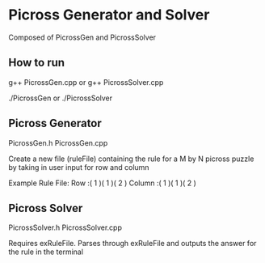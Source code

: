 # Picross Generator and Solver

Composed of PicrossGen and PicrossSolver

## How to run 
g++ PicrossGen.cpp or g++ PicrossSolver.cpp

./PicrossGen or ./PicrossSolver

## Picross Generator
PicrossGen.h
PicrossGen.cpp

Create a new file (ruleFile) containing the rule for a M by N picross puzzle
by taking in user input for row and column

Example Rule File:
Row :( 1 )( 1 )( 2 )
Column :( 1 )( 1 )( 2 )

## Picross Solver
PicrossSolver.h
PicrossSolver.cpp

Requires exRuleFile. Parses through exRuleFile and outputs the answer for the rule in the terminal
